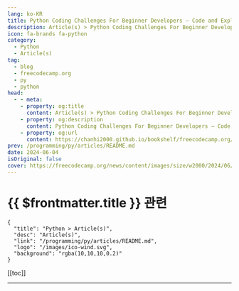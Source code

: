 ```yaml
---
lang: ko-KR
title: Python Coding Challenges For Beginner Developers – Code and Explanations
description: Article(s) > Python Coding Challenges For Beginner Developers – Code and Explanations
icon: fa-brands fa-python
category: 
  - Python
  - Article(s)
tag: 
  - blog
  - freecodecamp.org
  - py
  - python
head:
  - - meta:
    - property: og:title
      content: Article(s) > Python Coding Challenges For Beginner Developers – Code and Explanations
    - property: og:description
      content: Python Coding Challenges For Beginner Developers – Code and Explanations
    - property: og:url
      content: https://chanhi2000.github.io/bookshelf/freecodecamp.org/python-coding-challenges-for-beginners.html
prev: /programming/py/articles/README.md
date: 2024-06-04
isOriginal: false
cover: https://freecodecamp.org/news/content/images/size/w2000/2024/06/pexels-pixabay-139392.jpg
---
```


# {{ $frontmatter.title }} 관련

```component VPCard
{
  "title": "Python > Article(s)",
  "desc": "Article(s)",
  "link": "/programming/py/articles/README.md",
  "logo": "/images/ico-wind.svg",
  "background": "rgba(10,10,10,0.2)"
}
```

[[toc]]

---

<SiteInfo
  name="Python Coding Challenges For Beginner Developers – Code and Explanations"
  desc="Learning Python can be challenging, especially if you're not actually writing enough code. As a beginner, you may go through lessons and tutorials without practicing on your own – and this makes it harder to learn the language. The truth is, you cannot truly learn programming without writing code. It..."
  url="https://freecodecamp.org/news/python-coding-challenges-for-beginners/"
  logo="https://cdn.freecodecamp.org/universal/favicons/favicon.ico"
  preview="https://freecodecamp.org/news/content/images/size/w2000/2024/06/pexels-pixabay-139392.jpg"/>

<!-- TODO: 작성 -->

